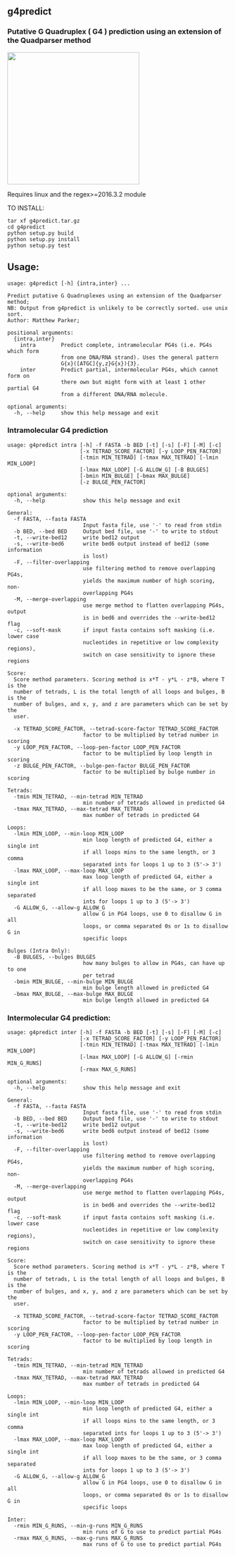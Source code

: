 ## g4predict

### Putative G Quadruplex ( G4 ) prediction using an extension of the Quadparser method

<img src="./g4folding.gif" width="300">

Requires linux and the regex>=2016.3.2 module

TO INSTALL:

    tar xf g4predict.tar.gz
    cd g4predict
    python setup.py build
    python setup.py install
    python setup.py test
 
## Usage:
    
    usage: g4predict [-h] {intra,inter} ...
    
    Predict putative G Quadruplexes using an extension of the Quadparser method;
    NB: Output from g4predict is unlikely to be correctly sorted. use unix sort.
    Author: Matthew Parker;
    
    positional arguments:
      {intra,inter}
        intra        Predict complete, intramolecular PG4s (i.e. PG4s which form
                     from one DNA/RNA strand). Uses the general pattern
                     G{x}([ATGC]{y,z}G{x}){3}.
        inter        Predict partial, intermolecular PG4s, which cannot form on
                     there own but might form with at least 1 other partial G4
                     from a different DNA/RNA molecule.
    
    optional arguments:
      -h, --help     show this help message and exit
    
### Intramolecular G4 prediction
    
    usage: g4predict intra [-h] -f FASTA -b BED [-t] [-s] [-F] [-M] [-c]
                           [-x TETRAD_SCORE_FACTOR] [-y LOOP_PEN_FACTOR]
                           [-tmin MIN_TETRAD] [-tmax MAX_TETRAD] [-lmin MIN_LOOP]
                           [-lmax MAX_LOOP] [-G ALLOW_G] [-B BULGES]
                           [-bmin MIN_BULGE] [-bmax MAX_BULGE]
                           [-z BULGE_PEN_FACTOR]
    
    optional arguments:
      -h, --help            show this help message and exit
    
    General:
      -f FASTA, --fasta FASTA
                            Input fasta file, use '-' to read from stdin
      -b BED, --bed BED     Output bed file, use '-' to write to stdout
      -t, --write-bed12     write bed12 output
      -s, --write-bed6      write bed6 output instead of bed12 (some information
                            is lost)
      -F, --filter-overlapping
                            use filtering method to remove overlapping PG4s,
                            yields the maximum number of high scoring, non-
                            overlapping PG4s
      -M, --merge-overlapping
                            use merge method to flatten overlapping PG4s, output
                            is in bed6 and overrides the --write-bed12 flag
      -c, --soft-mask       if input fasta contains soft masking (i.e. lower case
                            nucleotides in repetitive or low complexity regions),
                            switch on case sensitivity to ignore these regions
    
    Score:
      Score method parameters. Scoring method is x*T - y*L - z*B, where T is the
      number of tetrads, L is the total length of all loops and bulges, B is the
      number of bulges, and x, y, and z are parameters which can be set by the
      user.
    
      -x TETRAD_SCORE_FACTOR, --tetrad-score-factor TETRAD_SCORE_FACTOR
                            factor to be multiplied by tetrad number in scoring
      -y LOOP_PEN_FACTOR, --loop-pen-factor LOOP_PEN_FACTOR
                            factor to be multiplied by loop length in scoring
      -z BULGE_PEN_FACTOR, --bulge-pen-factor BULGE_PEN_FACTOR
                            factor to be multiplied by bulge number in scoring
    
    Tetrads:
      -tmin MIN_TETRAD, --min-tetrad MIN_TETRAD
                            min number of tetrads allowed in predicted G4
      -tmax MAX_TETRAD, --max-tetrad MAX_TETRAD
                            max number of tetrads in predicted G4
    
    Loops:
      -lmin MIN_LOOP, --min-loop MIN_LOOP
                            min loop length of predicted G4, either a single int
                            if all loops mins to the same length, or 3 comma
                            separated ints for loops 1 up to 3 (5'-> 3')
      -lmax MAX_LOOP, --max-loop MAX_LOOP
                            max loop length of predicted G4, either a single int
                            if all loop maxes to be the same, or 3 comma separated
                            ints for loops 1 up to 3 (5'-> 3')
      -G ALLOW_G, --allow-g ALLOW_G
                            allow G in PG4 loops, use 0 to disallow G in all
                            loops, or comma separated 0s or 1s to disallow G in
                            specific loops
    
    Bulges (Intra Only):
      -B BULGES, --bulges BULGES
                            how many bulges to allow in PG4s, can have up to one
                            per tetrad
      -bmin MIN_BULGE, --min-bulge MIN_BULGE
                            min bulge length allowed in predicted G4
      -bmax MAX_BULGE, --max-bulge MAX_BULGE
                            min bulge length allowed in predicted G4
    
### Intermolecular G4 prediction:
    
    usage: g4predict inter [-h] -f FASTA -b BED [-t] [-s] [-F] [-M] [-c]
                           [-x TETRAD_SCORE_FACTOR] [-y LOOP_PEN_FACTOR]
                           [-tmin MIN_TETRAD] [-tmax MAX_TETRAD] [-lmin MIN_LOOP]
                           [-lmax MAX_LOOP] [-G ALLOW_G] [-rmin MIN_G_RUNS]
                           [-rmax MAX_G_RUNS]
    
    optional arguments:
      -h, --help            show this help message and exit
    
    General:
      -f FASTA, --fasta FASTA
                            Input fasta file, use '-' to read from stdin
      -b BED, --bed BED     Output bed file, use '-' to write to stdout
      -t, --write-bed12     write bed12 output
      -s, --write-bed6      write bed6 output instead of bed12 (some information
                            is lost)
      -F, --filter-overlapping
                            use filtering method to remove overlapping PG4s,
                            yields the maximum number of high scoring, non-
                            overlapping PG4s
      -M, --merge-overlapping
                            use merge method to flatten overlapping PG4s, output
                            is in bed6 and overrides the --write-bed12 flag
      -c, --soft-mask       if input fasta contains soft masking (i.e. lower case
                            nucleotides in repetitive or low complexity regions),
                            switch on case sensitivity to ignore these regions
    
    Score:
      Score method parameters. Scoring method is x*T - y*L - z*B, where T is the
      number of tetrads, L is the total length of all loops and bulges, B is the
      number of bulges, and x, y, and z are parameters which can be set by the
      user.
    
      -x TETRAD_SCORE_FACTOR, --tetrad-score-factor TETRAD_SCORE_FACTOR
                            factor to be multiplied by tetrad number in scoring
      -y LOOP_PEN_FACTOR, --loop-pen-factor LOOP_PEN_FACTOR
                            factor to be multiplied by loop length in scoring
    
    Tetrads:
      -tmin MIN_TETRAD, --min-tetrad MIN_TETRAD
                            min number of tetrads allowed in predicted G4
      -tmax MAX_TETRAD, --max-tetrad MAX_TETRAD
                            max number of tetrads in predicted G4
    
    Loops:
      -lmin MIN_LOOP, --min-loop MIN_LOOP
                            min loop length of predicted G4, either a single int
                            if all loops mins to the same length, or 3 comma
                            separated ints for loops 1 up to 3 (5'-> 3')
      -lmax MAX_LOOP, --max-loop MAX_LOOP
                            max loop length of predicted G4, either a single int
                            if all loop maxes to be the same, or 3 comma separated
                            ints for loops 1 up to 3 (5'-> 3')
      -G ALLOW_G, --allow-g ALLOW_G
                            allow G in PG4 loops, use 0 to disallow G in all
                            loops, or comma separated 0s or 1s to disallow G in
                            specific loops
    
    Inter:
      -rmin MIN_G_RUNS, --min-g-runs MIN_G_RUNS
                            min runs of G to use to predict partial PG4s
      -rmax MAX_G_RUNS, --max-g-runs MAX_G_RUNS
                            max runs of G to use to predict partial PG4s
